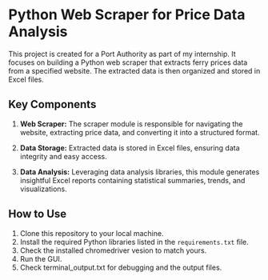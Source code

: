 # Python Web Scraper for Price Data Analysis

This project is created for a Port Authority  as part of my internship. It focuses on building a Python web scraper that extracts ferry prices data from a specified website. The extracted data is then organized and stored in Excel files.

## Key Components

1. **Web Scraper:** The scraper module is responsible for navigating the website, extracting price data, and converting it into a structured format.

2. **Data Storage:** Extracted data is stored in Excel files, ensuring data integrity and easy access.

3. **Data Analysis:** Leveraging data analysis libraries, this module generates insightful Excel reports containing statistical summaries, trends, and visualizations.

## How to Use

1. Clone this repository to your local machine.
2. Install the required Python libraries listed in the `requirements.txt` file.
3. Check the installed chromedriver vesion to match yours.
4. Run the GUI.
5. Check terminal_output.txt for debugging and the output files.
